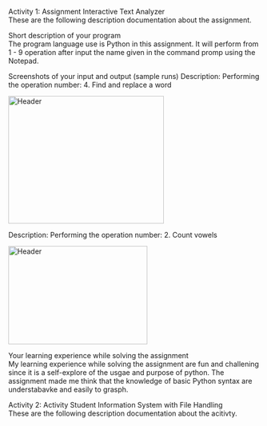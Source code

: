 Activity 1: Assignment Interactive Text Analyzer
<br> These are the following description documentation about the assignment. <br>

Short description of your program <br>
  The program language use is Python in this assignment. It will perform from 1 - 9 operation after input the name given in the command promp using the Notepad. 
  
Screenshots of your input and output (sample runs)
Description: 
Performing the operation number:
  4. Find and replace a word

<img width="311" height="256" alt="Header" src="https://github.com/user-attachments/assets/6d6d4f2a-7b3e-4c9e-bbe7-535275d3469c" />

Description: 
Performing the operation number:
  2. Count vowels

<img width="278" height="197" alt="Header" src="https://github.com/user-attachments/assets/3bd01a15-57b3-4198-943a-3f423f7b65b6" />

Your learning experience while solving the assignment <br>
  My learning experience while solving the assignment are fun and challening since it is a self-explore of the usgae and purpose of python.
The assignment made me think that the knowledge of basic Python syntax are understabavke and easily to grasph. 

Activity 2: Activity Student Information System with File Handling
<br> These are the following description documentation about the acitivty. <br>
